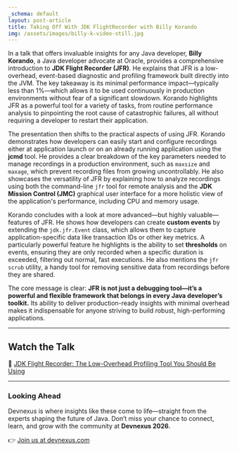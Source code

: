 ```yaml
---
_schema: default
layout: post-article
title: Taking Off With JDK FlightRecorder with Billy Korando
img: /assets/images/billy-k-video-still.jpg
---
```

In a talk that offers invaluable insights for any Java developer, **Billy Korando**, a Java developer advocate at Oracle, provides a comprehensive introduction to **JDK Flight Recorder (JFR)**. He explains that JFR is a low-overhead, event-based diagnostic and profiling framework built directly into the JVM. The key takeaway is its minimal performance impact—typically less than 1%—which allows it to be used continuously in production environments without fear of a significant slowdown. Korando highlights JFR as a powerful tool for a variety of tasks, from routine performance analysis to pinpointing the root cause of catastrophic failures, all without requiring a developer to restart their application.

The presentation then shifts to the practical aspects of using JFR. Korando demonstrates how developers can easily start and configure recordings either at application launch or on an already running application using the **jcmd** tool. He provides a clear breakdown of the key parameters needed to manage recordings in a production environment, such as `maxsize` and `maxage`, which prevent recording files from growing uncontrollably. He also showcases the versatility of JFR by explaining how to analyze recordings using both the command-line `jfr` tool for remote analysis and the **JDK Mission Control (JMC)** graphical user interface for a more holistic view of the application's performance, including CPU and memory usage.

Korando concludes with a look at more advanced—but highly valuable—features of JFR. He shows how developers can create **custom events** by extending the `jdk.jfr.Event` class, which allows them to capture application-specific data like transaction IDs or other key metrics. A particularly powerful feature he highlights is the ability to set **thresholds** on events, ensuring they are only recorded when a specific duration is exceeded, filtering out normal, fast executions. He also mentions the `jfr scrub` utility, a handy tool for removing sensitive data from recordings before they are shared.  

The core message is clear: **JFR is not just a debugging tool—it’s a powerful and flexible framework that belongs in every Java developer’s toolkit.** Its ability to deliver production-ready insights with minimal overhead makes it indispensable for anyone striving to build robust, high-performing applications.

---

## Watch the Talk  
🎥 [JDK Flight Recorder: The Low-Overhead Profiling Tool You Should Be Using](https://www.youtube.com/watch?v=-vDNC9EMzUM)  

---

### Looking Ahead  
Devnexus is where insights like these come to life—straight from the experts shaping the future of Java. Don’t miss your chance to connect, learn, and grow with the community at **Devnexus 2026**.  

👉 [Join us at devnexus.com](https://devnexus.com)
